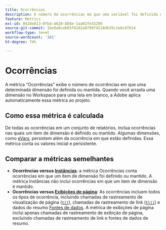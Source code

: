 ```yaml
---
title: Ocorrências
description: O número de ocorrências em que uma variável foi definida ou mantida.
feature: Metrics
exl-id: 8428e813-0fb4-4620-884e-1aa92fe33209
source-git-commit: 1be9a8ceb03f8102a0799f4518db35c1e8cd7b14
workflow-type: tm+mt
source-wordcount: '161'
ht-degree: 74%

---
```


# Ocorrências

A métrica “Ocorrências” exibe o número de ocorrências em que uma determinada dimensão foi definida ou mantida. Quando você arrasta uma dimensão no Workspace para uma tela em branco, a Adobe aplica automaticamente essa métrica ao projeto.

## Como essa métrica é calculada

De todas as ocorrências em um conjunto de relatórios, inclua ocorrências nas quais um item de dimensão é definido ou mantido. Algumas dimensões, como [eVars](../dimensions/evar.md), persistem além da ocorrência em que estão definidas. Essa métrica conta os valores inicial e persistente.

## Comparar a métricas semelhantes

* **Ocorrências versus [Instâncias](instances.md)**: a métrica Ocorrências conta ocorrências em que um item de dimensão foi definido ou mantido. A métrica Instâncias não inclui ocorrências em que um item de dimensão é mantido.
* **Ocorrências versus [Exibições de página](page-views.md)**: As ocorrências incluem todos os tipos de ocorrência, incluindo chamadas de rastreamento de visualização de página ([`t()`](/help/implement/vars/functions/t-method.md)), chamadas de rastreamento de link ([`tl()`](/help/implement/vars/functions/tl-method.md)) e dados do resumo [Fontes de dados](/help/import/data-sources/overview.md). A métrica de exibições de página inclui apenas chamadas de rastreamento de exibição de página, excluindo chamadas de rastreamento de link e fontes de dados de resumo.
